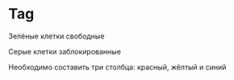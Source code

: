 # Tag
Зелёные клетки свободные

Серые клетки заблокированные

Необходимо составить три столбца: красный, жёлтый и синий
